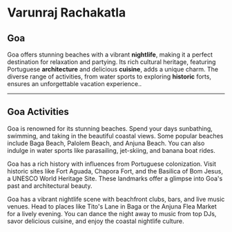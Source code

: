 # Varunraj Rachakatla
## Goa

Goa offers stunning beaches with a vibrant **nightlife**, making it a perfect destination for relaxation and partying. Its rich cultural heritage, featuring Portuguese __architecture__ and delicious **cuisine**, adds a unique charm. The diverse range of activities, from water sports to exploring __historic__ forts, ensures an unforgettable vacation experience..

***

## Goa Activities
Goa is renowned for its stunning beaches. Spend your days sunbathing, swimming, and taking in the beautiful coastal views. Some popular beaches include Baga Beach, Palolem Beach, and Anjuna Beach. You can also indulge in water sports like parasailing, jet-skiing, and banana boat rides.

Goa has a rich history with influences from Portuguese colonization. Visit historic sites like Fort Aguada, Chapora Fort, and the Basilica of Bom Jesus, a UNESCO World Heritage Site. These landmarks offer a glimpse into Goa's past and architectural beauty.

Goa has a vibrant nightlife scene with beachfront clubs, bars, and live music venues. Head to places like Tito's Lane in Baga or the Anjuna Flea Market for a lively evening. You can dance the night away to music from top DJs, savor delicious cuisine, and enjoy the coastal nightlife culture.